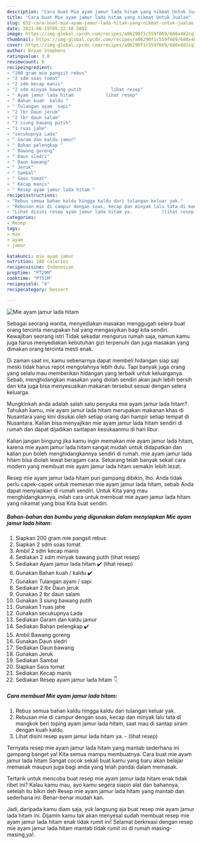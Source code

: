 ```yaml
---
description: "Cara buat Mie ayam jamur lada hitam yang nikmat Untuk Jualan"
title: "Cara buat Mie ayam jamur lada hitam yang nikmat Untuk Jualan"
slug: 651-cara-buat-mie-ayam-jamur-lada-hitam-yang-nikmat-untuk-jualan
date: 2021-06-19T05:22:18.580Z
image: https://img-global.cpcdn.com/recipes/a86290f1c559f669/680x482cq70/mie-ayam-jamur-lada-hitam-foto-resep-utama.jpg
thumbnail: https://img-global.cpcdn.com/recipes/a86290f1c559f669/680x482cq70/mie-ayam-jamur-lada-hitam-foto-resep-utama.jpg
cover: https://img-global.cpcdn.com/recipes/a86290f1c559f669/680x482cq70/mie-ayam-jamur-lada-hitam-foto-resep-utama.jpg
author: Bryan Stephens
ratingvalue: 3.8
reviewcount: 8
recipeingredient:
- "200 gram mie pangsit rebus"
- "2 sdm soas tomat"
- "2 sdm kecap manis"
- "2 sdm minyak bawang putih           lihat resep"
- " Ayam jamur lada hitam            lihat resep"
- " Bahan kuah  kaldu "
- " Tulangan ayam  sapi"
- "2 lbr Daun jeruk"
- "2 lbr daun salam"
- "3 siung bawang putih"
- "1 ruas jahe"
- "secukupnya Lada"
- " Garam dan kaldu jamur"
- " Bahan pelengkap "
- " Bawang goreng"
- " Daun sledri"
- " Daun bawang"
- " Jeruk"
- " Sambal"
- " Saos tomat"
- " Kecap manis"
- " Resep ayam jamur lada hitam "
recipeinstructions:
- "Rebus semua bahan kaldu hingga kaldu dari tulangan keluar yak."
- "Rebusan mie di campur dengan soas, kecap dan minyak lalu tata di mangkok beri toping ayam jamur lada hitam, saat mau di santap siram dengan kuah kaldu."
- "Lihat disini resep ayam jamur lada hitam ya.           (lihat resep)"
categories:
- Resep
tags:
- mie
- ayam
- jamur

katakunci: mie ayam jamur 
nutrition: 180 calories
recipecuisine: Indonesian
preptime: "PT29M"
cooktime: "PT51M"
recipeyield: "4"
recipecategory: Dessert

---
```



![Mie ayam jamur lada hitam](https://img-global.cpcdn.com/recipes/a86290f1c559f669/680x482cq70/mie-ayam-jamur-lada-hitam-foto-resep-utama.jpg)

Sebagai seorang wanita, menyediakan masakan menggugah selera buat orang tercinta merupakan hal yang mengasyikan bagi kita sendiri. Kewajiban seorang istri Tidak sekadar mengurus rumah saja, namun kamu juga harus menyediakan kebutuhan gizi terpenuhi dan juga masakan yang dimakan orang tercinta mesti enak.

Di zaman  saat ini, kamu sebenarnya dapat membeli hidangan siap saji meski tidak harus repot mengolahnya lebih dulu. Tapi banyak juga orang yang selalu mau memberikan hidangan yang terbaik untuk keluarganya. Sebab, menghidangkan masakan yang diolah sendiri akan jauh lebih bersih dan kita juga bisa menyesuaikan makanan tersebut sesuai dengan selera keluarga. 



Mungkinkah anda adalah salah satu penyuka mie ayam jamur lada hitam?. Tahukah kamu, mie ayam jamur lada hitam merupakan makanan khas di Nusantara yang kini disukai oleh setiap orang dari hampir setiap tempat di Nusantara. Kalian bisa menyajikan mie ayam jamur lada hitam sendiri di rumah dan dapat dijadikan santapan kesukaanmu di hari libur.

Kalian jangan bingung jika kamu ingin memakan mie ayam jamur lada hitam, karena mie ayam jamur lada hitam sangat mudah untuk didapatkan dan kalian pun boleh menghidangkannya sendiri di rumah. mie ayam jamur lada hitam bisa diolah lewat beragam cara. Sekarang telah banyak sekali cara modern yang membuat mie ayam jamur lada hitam semakin lebih lezat.

Resep mie ayam jamur lada hitam pun gampang dibikin, lho. Anda tidak perlu capek-capek untuk memesan mie ayam jamur lada hitam, sebab Anda dapat menyiapkan di rumah sendiri. Untuk Kita yang mau menghidangkannya, inilah cara untuk membuat mie ayam jamur lada hitam yang nikamat yang bisa Kita buat sendiri.

<!--inarticleads1-->

##### Bahan-bahan dan bumbu yang digunakan dalam menyiapkan Mie ayam jamur lada hitam:

1. Siapkan 200 gram mie pangsit rebus
1. Siapkan 2 sdm soas tomat
1. Ambil 2 sdm kecap manis
1. Sediakan 2 sdm minyak bawang putih           (lihat resep)
1. Sediakan  Ayam jamur lada hitam ✔️           (lihat resep)
1. Gunakan  Bahan kuah / kaldu ✔️
1. Gunakan  Tulangan ayam / sapi
1. Sediakan 2 lbr Daun jeruk
1. Gunakan 2 lbr daun salam
1. Gunakan 3 siung bawang putih
1. Gunakan 1 ruas jahe
1. Gunakan secukupnya Lada
1. Sediakan  Garam dan kaldu jamur
1. Sediakan  Bahan pelengkap ✔️
1. Ambil  Bawang goreng
1. Gunakan  Daun sledri
1. Sediakan  Daun bawang
1. Gunakan  Jeruk
1. Sediakan  Sambal
1. Siapkan  Saos tomat
1. Sediakan  Kecap manis
1. Sediakan  Resep ayam jamur lada hitam 👇




<!--inarticleads2-->

##### Cara membuat Mie ayam jamur lada hitam:

1. Rebus semua bahan kaldu hingga kaldu dari tulangan keluar yak.
1. Rebusan mie di campur dengan soas, kecap dan minyak lalu tata di mangkok beri toping ayam jamur lada hitam, saat mau di santap siram dengan kuah kaldu.
1. Lihat disini resep ayam jamur lada hitam ya. -           (lihat resep)




Ternyata resep mie ayam jamur lada hitam yang mantab sederhana ini gampang banget ya! Kita semua mampu membuatnya. Cara buat mie ayam jamur lada hitam Sangat cocok sekali buat kamu yang baru akan belajar memasak maupun juga bagi anda yang telah pandai dalam memasak.

Tertarik untuk mencoba buat resep mie ayam jamur lada hitam enak tidak ribet ini? Kalau kamu mau, ayo kamu segera siapin alat dan bahannya, setelah itu bikin deh Resep mie ayam jamur lada hitam yang mantab dan sederhana ini. Benar-benar mudah kan. 

Jadi, daripada kamu diam saja, yuk langsung aja buat resep mie ayam jamur lada hitam ini. Dijamin kamu tak akan menyesal sudah membuat resep mie ayam jamur lada hitam enak tidak rumit ini! Selamat berkreasi dengan resep mie ayam jamur lada hitam mantab tidak rumit ini di rumah masing-masing,ya!.

